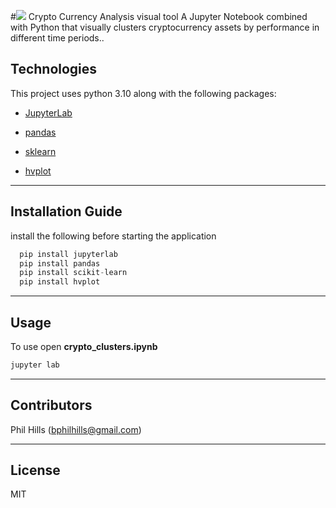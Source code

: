 #![](../../../10-5-challenge-image.png) Crypto Currency Analysis visual tool
A Jupyter Notebook combined with Python that visually clusters cryptocurrency assets by performance in different time periods..


## Technologies

This project uses python 3.10 along with the following packages:

* [JupyterLab](https://jupyterlab.readthedocs.io/en/stable/) 

* [pandas](https://github.com/pandas-dev/pandas) 

* [sklearn](https://github.com/scikit-learn/scikit-learn) 

* [hvplot](https://hvplot.holoviz.org/) 
---

## Installation Guide

install the following before starting the application

```python
  pip install jupyterlab
  pip install pandas
  pip install scikit-learn
  pip install hvplot

```

---

## Usage

To use open  **crypto_clusters.ipynb** 

```python
jupyter lab
```


---

## Contributors

Phil Hills (bphilhills@gmail.com)

---

## License

MIT